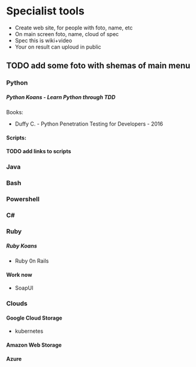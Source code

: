 # Specialist tools
* Create web site, for people with foto, name, etc
* On main screen foto, name, cloud of spec
* Spec this is wiki+video
* Your on result can uploud in public

## TODO add some foto with shemas of main menu
### Python
##### Python Koans - Learn Python through TDD
Books:
* Duffy C. - Python Penetration Testing for Developers - 2016
#### Scripts:
#### TODO add links to scripts
### Java
### Bash
### Powershell
### C#
### Ruby
##### Ruby Koans
* Ruby 0n Rails
#### Work now
* SoapUI
### Clouds
#### Google Cloud Storage
* kubernetes
#### Amazon Web Storage
#### Azure

